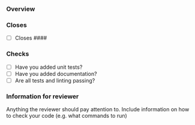 ### Overview
<!-- What does this PR do -->


### Closes
<!-- List of issues this closes -->
- [ ] Closes ####

### Checks
- [ ] Have you added unit tests?
- [ ] Have you added documentation?
- [ ] Are all tests and linting passing?

### Information for reviewer
Anything the reviewer should pay attention to. Include information on how to check your code (e.g. what commands to run)

